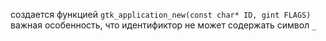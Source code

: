 создается функцией `gtk_application_new(const char* ID, gint FLAGS)`
важная особенность, что идентификтор не может содержать символ `_`